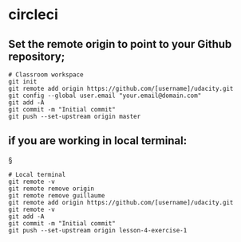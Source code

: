 # circleci

## Set the remote origin to point to your Github repository;

```
# Classroom workspace
git init
git remote add origin https://github.com/[username]/udacity.git
git config --global user.email "your.email@domain.com"
git add -A
git commit -m "Initial commit"
git push --set-upstream origin master
```

## if you are working in local terminal:

§
```
# Local terminal
git remote -v
git remote remove origin
git remote remove guillaume
git remote add origin https://github.com/[username]/udacity.git
git remote -v
git add -A
git commit -m "Initial commit"
git push --set-upstream origin lesson-4-exercise-1
```
